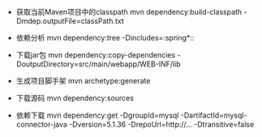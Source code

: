 * 获取当前Maven项目中的classpath
mvn dependency:build-classpath -Dmdep.outputFile=classPath.txt

* 依赖分析
mvn dependency:tree -Dincludes=:spring*:: 

* 下载jar包
mvn dependency:copy-dependencies -DoutputDirectory=src/main/webapp/WEB-INF/lib  

* 生成项目脚手架
mvn archetype:generate

* 下载源码
mvn dependency:sources

* 依赖下载
mvn dependency:get -DgroupId=mysql -DartifactId=mysql-connector-java -Dversion=5.1.36 -DrepoUrl=http://... -Dtransitive=false
